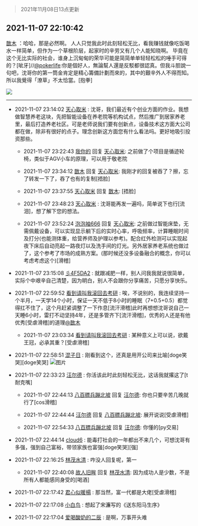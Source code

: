 > 2021年11月08日13点更新
<link rel="stylesheet" href="https://cdn.jsdelivr.net/gh/taotie6/sampleJSON@main/css/photo_show.css">
<meta name="referrer" content="no-referrer" />


 ## 2021-11-07 22:10:42 

 [㪚木](https://www.coolapk.com/feed/31299920?shareKey=YzI2NjkxNmRjYWFhNjE4N2U5ZTk~) ：哈哈，那是必然啊。
人人只觉我此时此刻轻松无比，看我赚钱就像吃饭喝水一样简单，但作为一个草根阶层，起家时的辛劳又有几个人能知晓啊。
毕竟在这个无比实际的社会，谁身上沉甸甸的荣华可能是简简单单轻轻松松的唾手可得的？[呲牙]//<a class="feed-link-uname" href="/u/pokerlife">@pokerlife</a>:你是個好人<!--break-->，無論幫人還是反駁都很認真。但我斗胆說一句吧，沈哥你的第一筒金肯定是精心籌備計劃而來的，其中的艱辛外人不得而知。所以我覺得「潦草」不太恰當。[抱拳] 

<div class="album">
<img class="img-item" src="https://image.coolapk.com/feed/2020/0418/16/1081091_3bb18a28_0273_0375@431x198.gif" />
</div>

 ------- 

- 2021-11-07 23:14:02 [天心取米](uid=2132901) : 沈哥，我们最近有个创业方面的作业。我想做智慧养老这块，先把智能设备在养老院等机构试点，然后推广到居家养老里，最后打造养老社区。可是老师说我们要有创新点，设备技术这方面大公司都在做，除非有很好的点子。理念创新这方面您有什么看法吗。更好地吸引投资那些。 

    - 2021-11-07 23:22:43 [我你的](uid=3530668) 回复 [天心取米](uid=2132901): 之前做了个项目是循迹轮椅，类似于AGV小车的原理，可以用于敬老院 

    - 2021-11-07 23:34:12 [㪚木](uid=1081091) 回复 [天心取米](uid=2132901): 我刚才的回复被吞了？擦，忘了转发一下了，吞了也有的复制[捂脸] 

    - 2021-11-07 23:37:55 [天心取米](uid=2132901) 回复 [㪚木](uid=1081091): [捂脸] 

    - 2021-11-07 23:48:23 [天心取米](uid=2132901) : 沈哥能再发一遍吗，简单说下也行[流泪]，想了解下您的想法。 

    - 2021-11-07 23:52:24 [泡泡袖666](uid=2844894) 回复 [天心取米](uid=2132901): 之前做过智能床垫，无需佩戴设备，可以实现显示躺下后的实时心率，呼吸频率，计算睡眠时间及打分(也能测体重，给营养师及护理以参考)。配合红外检测可以实现起夜下床后自动亮起一路夜灯以及洗手间的灯光。另外居家养老系统也做过了，这个参考了市场的成熟方案。(那时候还没多设备融合的概念<!--break-->，你可以考虑考虑这个)[滑稽] 

- 2021-11-07 23:15:08 [彡4F5DA2](uid=983185) : 就跟减肥一样，别人问我我就说很简单，实际个中艰辛自己清楚，因为眀白，别人不会跟你分享痛苦，只愿分享快乐。 

- 2021-11-07 22:59:52 [看到请叫我滚回去考研](uid=3241499) : 唉，不说别的，我连续坚持一个半月，一天学14个小时，保证一天不低于8小时的睡眠（7+0.5+0.5）都觉得扛不住了，这个月赶紧调整了一下作息[流汗滑稽]此时再想想沈哥说自己一天睡6小时，雷打不动坚持4年，还是多管齐下[流汗滑稽]，优秀的人还是有他优秀[受虐滑稽]的道理<a class="feed-link-uname" href="/u/㪚木">@㪚木</a> 

    - 2021-11-07 23:03:34 [看到请叫我滚回去考研](uid=3241499) : 某种意义上可以说，欲戴王冠，必承其重？[受虐滑稽] 

- 2021-11-07 22:58:51 [混子日](uid=1878276) : 刚看到这个，还真是用开公司来比喻[doge笑哭][doge笑哭] ![图片](https://image.coolapk.com/feed/2021/1107/22/1878276_5b953d20_7130_4873@666x713.jpeg)

- 2021-11-07 22:33:23 [汪尔德](uid=1595236) : 你活该此时此刻轻松无比，这话我就撂这了[t耐克嘴] 

    - 2021-11-07 22:44:13 [八百膘兵蹦北坡](uid=1105274) 回复 [汪尔德](uid=1595236): 你也只要辛苦几晚就行了[cos滑稽] 

    - 2021-11-07 22:44:44 [汪尔德](uid=1595236) 回复 [八百膘兵蹦北坡](uid=1105274): 展开说说[受虐滑稽] 

    - 2021-11-07 22:54:33 [八百膘兵蹦北坡](uid=1105274) 回复 [汪尔德](uid=1595236): 你懂的[py交易] 

- 2021-11-07 22:44:14 [cloud6](uid=852635) : 能毒打社会的一年都出不来几个，可想沈哥有多强，强到自己富裕，带领家族也富强[doge笑哭][强] 

- 2021-11-07 22:16:25 [林茂水清](uid=2077614) : 咋没人回复呢，第一 

    - 2021-11-07 22:40:08 [故人旧眸](uid=5481001) 回复 [林茂水清](uid=2077614): 因为成功人是少数，不是所有人都能感同身受的[喝酒] 

- 2021-11-07 22:17:42 [君心似暖楊](uid=3303409) : 那当然，富一代都是大佬[受虐滑稽] 

- 2021-11-07 22:17:08 [小白鸟](uid=4243554) : 想起了宋濂写的《送东阳马生序》 

- 2021-11-07 22:17:04 [爱喝酸奶的二辰](uid=3820286) : 是啊，万事开头难 

